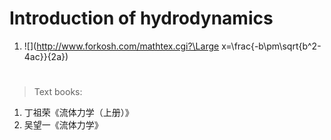 <script type="text/javascript" src="http://cdn.mathjax.org/mathjax/latest/MathJax.js?config=default"></script>
# Introduction of hydrodynamics

1. ![](http://www.forkosh.com/mathtex.cgi?\Large x=\frac{-b\pm\sqrt{b^2-4ac}}{2a})
#
>Text books:
1. 丁祖荣《流体力学（上册）》
2. 吴望一《流体力学》




